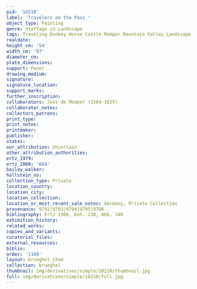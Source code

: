 ```yaml
---
pid: '10210'
label: 'Travelers on the Pass '
object_type: Painting
genre: Staffage in Landscape
tags: Traveling Donkey Horse Castle Momper Mountain Valley Landscape
realdate: 
height_cm: '54'
width_cm: '87'
diameter_cm: 
plate_dimensions: 
support: Panel
drawing_medium: 
signature: 
signature_location: 
support_marks: 
further_inscription: 
collaborators: Joos de Momper (1564-1635)
collaborator_notes: 
collectors_patrons: 
print_type: 
print_notes: 
printmaker: 
publisher: 
states: 
our_attribution: Uncertain
other_attribution_authorities: 
ertz_1979: 
ertz_2008: '684'
bailey_walker: 
hollstein_no: 
collection_type: Private
location_country: 
location_city: 
location_collection: 
location_or_most_recent_sale_notes: Germany, Private Collection
provenance: 9792|9793|9794|9795|9796
bibliography: Ertz 1986, Kat. 238, Abb. 146
exhibition_history: 
related_works: 
copies_and_variants: 
curatorial_files: 
external_resources: 
biblio: 
order: '1189'
layout: brueghel_item
collection: brueghel
thumbnail: img/derivatives/simple/10210/thumbnail.jpg
full: img/derivatives/simple/10210/full.jpg
---
```

